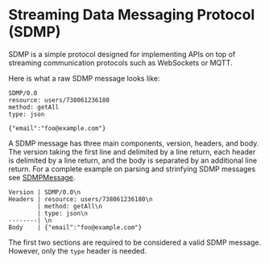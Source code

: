 # Streaming Data Messaging Protocol (SDMP)
SDMP is a simple protocol designed for implementing APIs on top of streaming communication protocols such as WebSockets or MQTT.

Here is what a raw SDMP message looks like:

```
SDMP/0.0
resource: users/738061236180
method: getAll
type: json

{"email":"foo@example.com"}
```

A SDMP message has three main components, version, headers, and body. The version taking the first line and delimited by a line return, each header is delimited by a line return, and the body is separated by an additional line return. For a complete example on parsing and strinfying SDMP messages see [SDMPMessage](./src/sdmp-message.js).

```
Version | SDMP/0.0\n
Headers | resource: users/738061236180\n
        | method: getAll\n
        | type: json\n
--------| \n
Body    | {"email":"foo@example.com"}
```

The first two sections are required to be considered a valid SDMP message. However, only the ```type``` header is needed.